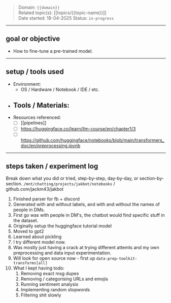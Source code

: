 

> Domain: `{{domain}}`  
> Related topic(s): [[topics/{{topic-name}}]]  
> Date started: 18-04-2025
> Status: `in-progress`

---

## goal or objective
- How to fine-tune a pre-trained model.

---

## setup / tools used
- Environment:  
  - OS / Hardware / Notebook / IDE / etc.
- Tools / Materials:
  - 
- Resources referenced:
  - [ ] [[pipelines]]
  - [ ] https://huggingface.co/learn/llm-course/en/chapter1/3
  - [ ] https://github.com/huggingface/notebooks/blob/main/transformers_doc/en/preprocessing.ipynb

---

## steps taken / experiment log
Break down what you did or tried, step-by-step, day-by-day, or section-by-section.
`/mnt/chatting/projects/jakbot/notebooks` / github.com/jackm43/jakbot

1. Finished parser for fb + discord
2. Generated with and without labels, and with and without the names of people in DMs.
3. First go was with people in DM's, the chatbot would find specific stuff in the dataset.
4. Originally setup the huggingface tutorial model
5. Moved to gpt2
6. Learned about pickling
7. I try different model now.
8. Was mostly just having a crack at trying different attemts and my own preprocessing and data input experimentation.
9. Will look for open source now - first up `data-prep-toolkit-transforms[all]`
10. What I kept having todo:
	1. Removing exact msg dupes
	2. Removing / categorising URLs and emojis
	3. Running sentiment analysis 
	4. Implementing random stopwords
	5. Filtering shit slowly